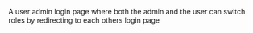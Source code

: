 A user admin login page where both the admin and the user can switch roles by redirecting to each others login page
